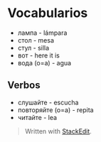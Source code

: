 # Vocabularios

- лампа - lámpara
- стол - mesa
- стул - silla
- вот - here it is
- вода (o=a) - agua


## Verbos

- слушайте - escucha
- повторяйте (o=a) - repita
- читайте - lea

> Written with [StackEdit](https://stackedit.io/).
<!--stackedit_data:
eyJoaXN0b3J5IjpbMTU0NTgwMjE2XX0=
-->